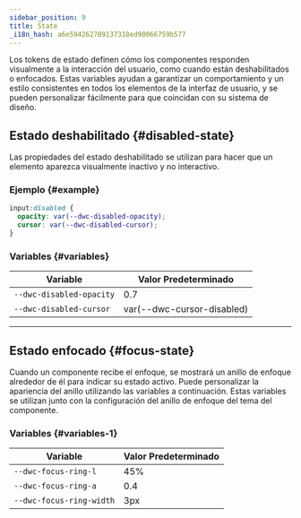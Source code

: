 ```yaml
---
sidebar_position: 9
title: State
_i18n_hash: a6e594262709137318ed90066759b577
---
```

Los tokens de estado definen cómo los componentes responden visualmente a la interacción del usuario, como cuando están deshabilitados o enfocados. Estas variables ayudan a garantizar un comportamiento y un estilo consistentes en todos los elementos de la interfaz de usuario, y se pueden personalizar fácilmente para que coincidan con su sistema de diseño.

## Estado deshabilitado {#disabled-state}
Las propiedades del estado deshabilitado se utilizan para hacer que un elemento aparezca visualmente inactivo y no interactivo.

### Ejemplo {#example}

```css
input:disabled {
  opacity: var(--dwc-disabled-opacity);
  cursor: var(--dwc-disabled-cursor);
}
```

### Variables {#variables}

| **Variable**             | **Valor Predeterminado**     |
|--------------------------|------------------------------|
| `--dwc-disabled-opacity` | 0.7                          |
| `--dwc-disabled-cursor`  | var(--dwc-cursor-disabled)  |

---

## Estado enfocado {#focus-state}

Cuando un componente recibe el enfoque, se mostrará un anillo de enfoque alrededor de él para indicar su estado activo. Puede personalizar la apariencia del anillo utilizando las variables a continuación. Estas variables se utilizan junto con la configuración del anillo de enfoque del tema del componente.

### Variables {#variables-1}

| **Variable**              | **Valor Predeterminado** |
|---------------------------|--------------------------|
| `--dwc-focus-ring-l`      | 45%                      |
| `--dwc-focus-ring-a`      | 0.4                      |
| `--dwc-focus-ring-width`  | 3px                      |
